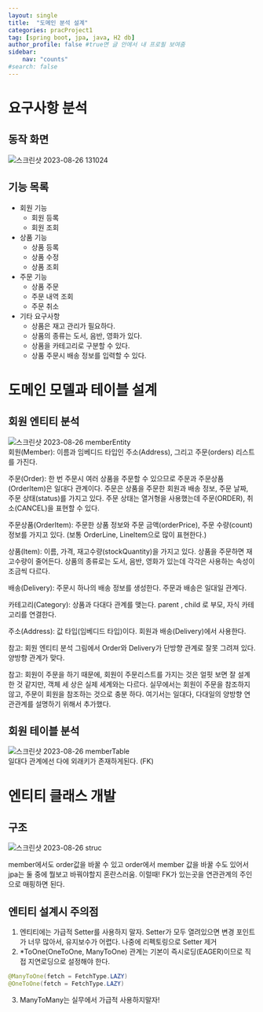 ```yaml
---
layout: single
title:  "도메인 분석 설계"
categories: pracProject1
tag: [spring boot, jpa, java, H2 db]
author_profile: false #true면 글 안에서 내 프로필 보여줌
sidebar:
    nav: "counts"
#search: false
---
```


# 요구사항 분석

## 동작 화면

![스크린샷 2023-08-26 131024](https://github.com/jwjungwoo/jwjungwoo.github.io/assets/140131247/a87a4377-1e8b-4185-8bfc-e5da25e31009)   

## 기능 목록

- 회원 기능 
  - 회원 등록   
  - 회원 조회  
- 상품 기능   
  - 상품 등록   
  - 상품 수정   
  - 상품 조회   
- 주문 기능   
  - 상품 주문   
  - 주문 내역 조회   
  - 주문 취소   
- 기타 요구사항   
  - 상품은 재고 관리가 필요하다.   
  - 상품의 종류는 도서, 음반, 영화가 있다.   
  - 상품을 카테고리로 구분할 수 있다.   
  - 상품 주문시 배송 정보를 입력할 수 있다.   

# 도메인 모델과 테이블 설계

## 회원 엔티티 분석

![스크린샷 2023-08-26 memberEntity](https://github.com/jwjungwoo/jwjungwoo.github.io/assets/140131247/8093327d-e4f6-444f-9114-73661da8a015)   
회원(Member): 이름과 임베디드 타입인 주소(Address), 그리고 주문(orders) 리스트를 가진다.   
   
주문(Order): 한 번 주문시 여러 상품을 주문할 수 있으므로 주문과 주문상품(OrderItem)은 일대다 관계이다. 주문은 상품을 
주문한 회원과 배송 정보, 주문 날짜, 주문 상태(status)를 가지고 있다. 주문 상태는 열거형을 사용했는데 주문(ORDER), 
취소(CANCEL)을 표현할 수 있다.   
   
주문상품(OrderItem): 주문한 상품 정보와 주문 금액(orderPrice), 주문 수량(count) 정보를 가지고 있다. 
(보통 OrderLine, LineItem으로 많이 표현한다.)   
   
상품(Item): 이름, 가격, 재고수량(stockQuantity)을 가지고 있다. 상품을 주문하면 재고수량이 줄어든다. 
상품의 종류로는 도서, 음반, 영화가 있는데 각각은 사용하는 속성이 조금씩 다르다.   
   
배송(Delivery): 주문시 하나의 배송 정보를 생성한다. 주문과 배송은 일대일 관계다.   
   
카테고리(Category): 상품과 다대다 관계를 맺는다. parent , child 로 부모, 자식 카테고리를 연결한다.   
   
주소(Address): 값 타입(임베디드 타입)이다. 회원과 배송(Delivery)에서 사용한다.   
   
참고: 회원 엔티티 분석 그림에서 Order와 Delivery가 단방향 관계로 잘못 그려져 있다. 양방향 관계가 맞다.   
   
참고: 회원이 주문을 하기 때문에, 회원이 주문리스트를 가지는 것은 얼핏 보면 잘 설계한 것 같지만, 객체 세
상은 실제 세계와는 다르다. 실무에서는 회원이 주문을 참조하지 않고, 주문이 회원을 참조하는 것으로 충분
하다. 여기서는 일대다, 다대일의 양방향 연관관계를 설명하기 위해서 추가했다.   

## 회원 테이블 분석

![스크린샷 2023-08-26 memberTable](https://github.com/jwjungwoo/jwjungwoo.github.io/assets/140131247/2cd3724b-8eac-4b17-ae6b-b8d4bd8a1ff3)   
일대다 관계에선 다에 외래키가 존재하게된다. (FK)   

# 엔티티 클래스 개발

## 구조

![스크린샷 2023-08-26 struc](https://github.com/jwjungwoo/jwjungwoo.github.io/assets/140131247/8ab7c5d2-5a9b-492d-9b3f-eb0df95ed43f)

member에서도 order값을 바꿀 수 있고 order에서 member 값을 바꿀 수도 있어서 jpa는 둘 중에 뭘보고 바꿔야할지 혼란스러움.
이럴때! FK가 있는곳을 연관관계의 주인으로 매핑하면 된다.   

## 엔티티 설계시 주의점

1. 엔티티에는 가급적 Setter를 사용하지 말자. Setter가 모두 열려있으면 변경 포인트가 너무 많아서, 유지보수가 어렵다. 나중에 리펙토링으로 Setter 제거   
2. *ToOne(OneToOne, ManyToOne) 관계는 기본이 즉시로딩(EAGER)이므로 직접 지연로딩으로 설정해야 한다.   
```java
@ManyToOne(fetch = FetchType.LAZY)
@OneToOne(fetch = FetchType.LAZY)
```   
3. ManyToMany는 실무에서 가급적 사용하지말자!   
